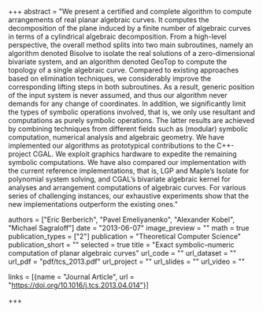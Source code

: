 +++
abstract = "We present a certified and complete algorithm to compute arrangements of real planar algebraic curves. It computes the decomposition of the plane induced by a finite number of algebraic curves in terms of a cylindrical algebraic decomposition. From a high-level perspective, the overall method splits into two main subroutines, namely an algorithm denoted Bisolve to isolate the real solutions of a zero-dimensional bivariate system, and an algorithm denoted GeoTop to compute the topology of a single algebraic curve. Compared to existing approaches based on elimination techniques, we considerably improve the corresponding lifting steps in both subroutines. As a result, generic position of the input system is never assumed, and thus our algorithm never demands for any change of coordinates. In addition, we significantly limit the types of symbolic operations involved, that is, we only use resultant and  computations as purely symbolic operations. The latter results are achieved by combining techniques from different fields such as (modular) symbolic computation, numerical analysis and algebraic geometry. We have implemented our algorithms as prototypical contributions to the C++-project CGAL. We exploit graphics hardware to expedite the remaining symbolic computations. We have also compared our implementation with the current reference implementations, that is, LGP and Maple’s Isolate for polynomial system solving, and CGAL’s bivariate algebraic kernel for analyses and arrangement computations of algebraic curves. For various series of challenging instances, our exhaustive experiments show that the new implementations outperform the existing ones."

authors = ["Eric Berberich", "Pavel Emeliyanenko", "Alexander Kobel", "Michael Sagraloff"]
date = "2013-06-07"
image_preview = ""
math = true
publication_types = ["2"]
publication = "Theoretical Computer Science"
publication_short = ""
selected = true
title = "Exact symbolic–numeric computation of planar algebraic curves"
url_code = ""
url_dataset = ""
url_pdf = "pdf/tcs_2013.pdf"
url_project = ""
url_slides = ""
url_video = ""

links = [{name = "Journal Article", url = "https://doi.org/10.1016/j.tcs.2013.04.014"}]

+++
